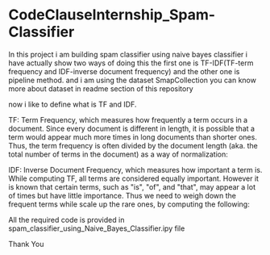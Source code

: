 # CodeClauseInternship_Spam-Classifier
In this project i am building spam classifier using naive bayes classifier i have actually show two ways of doing this the first one is TF-IDF(TF-term frequency and IDF-inverse document frequency) and the other one is pipeline method. and i am using the dataset SmapCollection you can know more about dataset in readme section of this repository

now i like to define what is TF and IDF.

TF: Term Frequency, which measures how frequently a term occurs in a document. Since every document is different in length, it is possible that a term would appear much more times in long documents than shorter ones. Thus, the term frequency is often divided by the document length (aka. the total number of terms in the document) as a way of normalization:

IDF: Inverse Document Frequency, which measures how important a term is. While computing TF, all terms are considered equally important. However it is known that certain terms, such as "is", "of", and "that", may appear a lot of times but have little importance. Thus we need to weigh down the frequent terms while scale up the rare ones, by computing the following:

All the required code is provided in spam_classifier_using_Naive_Bayes_Classifier.ipy file

Thank You

